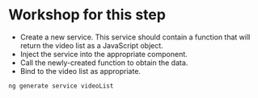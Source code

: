 # Workshop for this step

* Create a new service. This service should contain a function that
  will return the video list as a JavaScript object.
* Inject the service into the appropriate component.
* Call the newly-created function to obtain the data.
* Bind to the video list as appropriate.

```
ng generate service videoList
```
